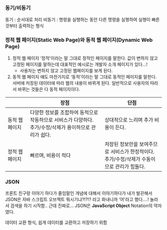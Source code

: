 ### 동기/비동기
동기 : 순서대로 처리
비동기 : 명령을 실행하는 동안 다른 명령을 실행하여 실행이 빠른 것부터 출력하는 형식


### 정적 웹 페이지(Static Web Page)와 동적 웹 페이지(Dynamic Web Page)

1.  정적 웹 페이지
    ‘정적'이라는 말 그대로 정적인 페이지를 말한다. 값이 변하지 않고 고정된 페이지를 말하는데 대표적인 예시로는 개발자 소개 페이지가 있다…!
    -   사용자는 변하지 않고 고정된 웹페이지를 보게 된다.
2.  동적 웹 페이지
    얘도 마찬가지로 ‘동적'이라는 말 그대로 동적인 페이지를 말한다. 서버에 저장된 데이터에 따라 웹의 내용이 바뀌게 된다. 일반적으로 사용자의 따라서 바뀌는 것들은 다 동적 페이지이다.

|<br />|장점|단점|
|-----|------|----|
|동적 웹 페이지|다양한 정보를 조합하여 동적으로 작동하므로 서비스가 다양하다.<br />추가/수정/삭제가 용이하므로 관리가 쉽다.|상대적으로 느리며 추가 비용이 든다.|
|정적 웹 페이지|빠르며, 비용이 적다|저장된 정보만을 보여주므로 서비스가 한정적이다.<br />추가/수정/삭제가 수동이므로 관리가 힘들다.|


### JSON

프론트 친구랑 이야기 하다가 줄임말인 개념에 대해서 이야기하다가 내가 발끈해서 JSON은 자바 스크립트 오브젝트 뭐시기냐?!?!? 라고 화내니까 ‘어'라고 했다….! 놀라서 검색을 하기 시작함.. 근데 진짜로… JSON은 **JavaScript Object** Notation의 약자였다.

데이터 교환 형식, 쉽게 데이터를 교환하고 저장하기 위함